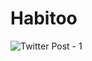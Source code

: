 # Habitoo
![Twitter Post - 1](https://user-images.githubusercontent.com/2215799/90617812-0da83f80-e207-11ea-80eb-eecafc875d10.png)
